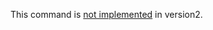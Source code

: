 This command is [not implemented](https://github.com/libbitcoin/libbitcoin-explorer/issues/13) in version2.